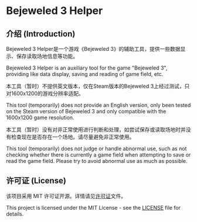 # Bejeweled 3 Helper

## 介绍 (Introduction)

Bejeweled 3 Helper是一个游戏《Bejeweled 3》的辅助工具，提供一些数据显示、保存读取场地信息等功能。

Bejeweled 3 Helper is an auxiliary tool for the game "Bejeweled 3", providing like data display, saving and reading of game field, etc.

本工具（暂时）不提供英文版本，仅在Steam版本的Bejeweled 3上经过测试，只对1600x1200的游戏分辨率适配。

This tool (temporarily) does not provide an English version, only been tested on the Steam version of Bejeweled 3 and only compatible with the 1600x1200 game resolution.

本工具（暂时）没有对非正常使用进行判断和处理，如尝试保存或读取场地时并没有检查现在是否存在一个场地。请尽量避免非正常使用。

This tool (temporarily) does not judge or handle abnormal use, such as not checking whether there is currently a game field when attempting to save or read the game field. Please try to avoid abnormal use as much as possible.

## 许可证 (License)

该项目采用 MIT 许可证开源。详情请见[许可证](LICENSE)文件。

This project is licensed under the MIT License - see the [LICENSE](LICENSE) file for details.
